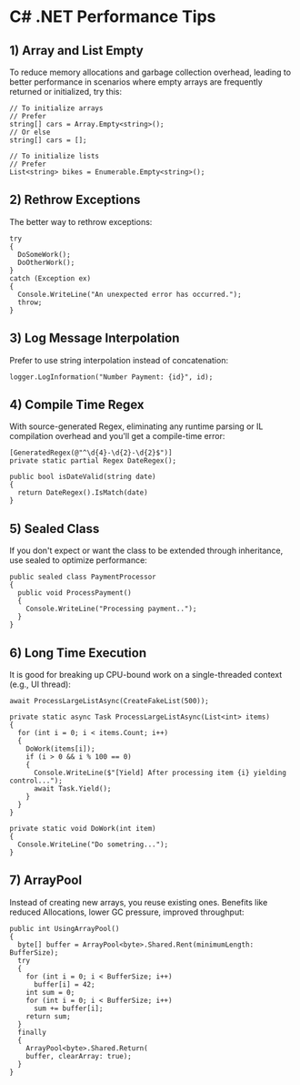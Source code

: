 # C# .NET Performance Tips

## 1) Array and List Empty
To reduce memory allocations and garbage collection overhead, leading to better performance in scenarios where empty arrays are frequently returned or initialized, try this:
```
// To initialize arrays
// Prefer
string[] cars = Array.Empty<string>();
// Or else
string[] cars = [];
```
```
// To initialize lists
// Prefer
List<string> bikes = Enumerable.Empty<string>();
```

## 2) Rethrow Exceptions
The better way to rethrow exceptions:
```
try
{
  DoSomeWork();
  DoOtherWork();
}
catch (Exception ex)
{
  Console.WriteLine("An unexpected error has occurred.");
  throw;
}
```

## 3) Log Message Interpolation
Prefer to use string interpolation instead of concatenation:
```
logger.LogInformation("Number Payment: {id}", id);
```

## 4) Compile Time Regex
With source-generated Regex, eliminating any runtime parsing or IL compilation overhead and you'll get a compile-time error:
```
[GeneratedRegex(@"^\d{4}-\d{2}-\d{2}$")]
private static partial Regex DateRegex();

public bool isDateValid(string date)
{
  return DateRegex().IsMatch(date)
}
```

## 5) Sealed Class
If you don't expect or want the class to be extended through inheritance, use sealed to optimize performance:
```
public sealed class PaymentProcessor
{
  public void ProcessPayment()
  {
    Console.WriteLine("Processing payment..");
  }
}
```

## 6) Long Time Execution
It is good for breaking up CPU-bound work on a single-threaded context (e.g., UI thread):
```
await ProcessLargeListAsync(CreateFakeList(500));

private static async Task ProcessLargeListAsync(List<int> items)
{
  for (int i = 0; i < items.Count; i++)
  {
    DoWork(items[i]);
    if (i > 0 && i % 100 == 0)
    {
      Console.WriteLine($"[Yield] After processing item {i} yielding control...");
      await Task.Yield();
    }
  }
}

private static void DoWork(int item)
{
  Console.WriteLine("Do sometring...");
}
```

## 7) ArrayPool
Instead of creating new arrays, you reuse existing ones. Benefits like reduced Allocations, lower GC pressure, improved throughput:
```
public int UsingArrayPool()
{
  byte[] buffer = ArrayPool<byte>.Shared.Rent(minimumLength: BufferSize);
  try
  {
    for (int i = 0; i < BufferSize; i++)
      buffer[i] = 42;
    int sum = 0;
    for (int i = 0; i < BufferSize; i++)
      sum += buffer[i];
    return sum;
  }
  finally
  {
    ArrayPool<byte>.Shared.Return(
    buffer, clearArray: true);
  }
}
```




